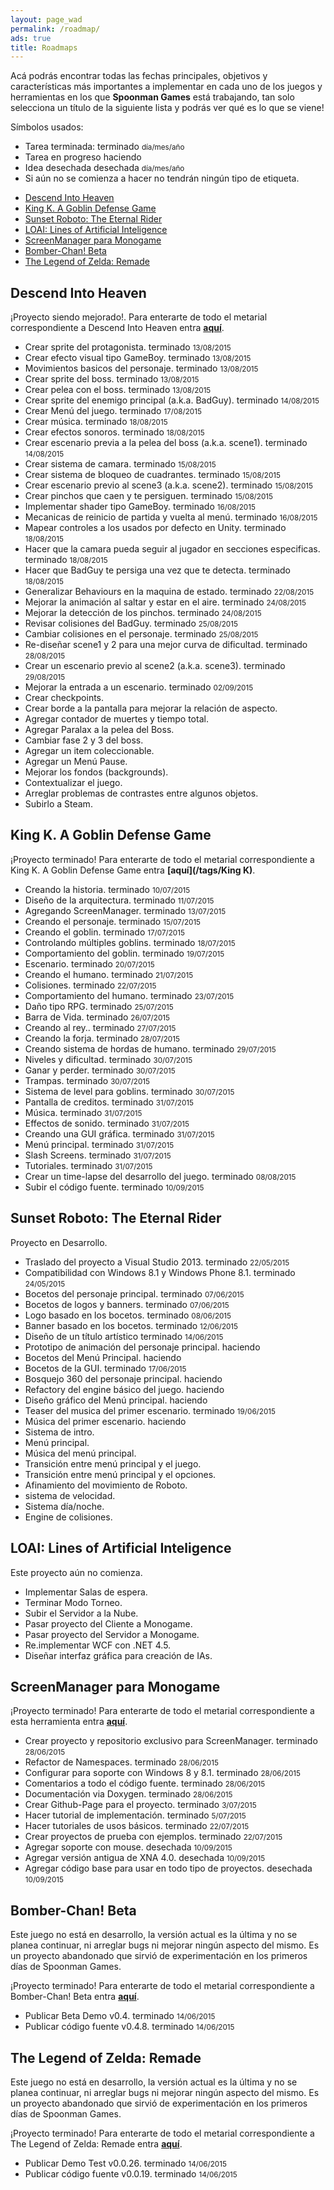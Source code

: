 ```yaml
---
layout: page_wad
permalink: /roadmap/
ads: true
title: Roadmaps
---
```


Acá podrás encontrar todas las fechas principales, objetivos y características 
más importantes a implementar en cada uno de los juegos y herramientas en los 
que **Spoonman Games** está trabajando, tan solo selecciona un título de la 
siguiente lista y podrás ver qué es lo que se viene!

Símbolos usados:

 * Tarea terminada: <span class="badge success">terminado</span> <small>día/mes/año</small>
 * Tarea en progreso <span class="badge info">haciendo</span>
 * Idea desechada <span class="badge warning">desechada</span> <small>día/mes/año</small>
 * Si aún no se comienza a hacer no tendrán ningún tipo de etiqueta.

<nav class="toc">
    <ul id="markdown-toc">
      <li><a href="#DIH">Descend Into Heaven</a></li>
      <li><a href="#KK">King K. A Goblin Defense Game</a></li>
      <li><a href="#sunset-roboto">Sunset Roboto: The Eternal Rider</a></li>
      <li><a href="#LOAI">LOAI: Lines of Artificial Inteligence</a></li>
      <li><a href="#screenmanager">ScreenManager para Monogame</a></li>
      <li><a href="#b-chan">Bomber-Chan! Beta</a></li>
      <li><a href="#z-remade">The Legend of Zelda: Remade</a></li>
    </ul>
</nav>

<h2 id="DIH" class="ribbon">Descend Into Heaven</h2>

¡Proyecto siendo mejorado!. Para enterarte de todo el metarial correspondiente a Descend Into Heaven entra **[aquí](/tags/DIH)**.

* Crear sprite del protagonista. <span class="badge success">terminado</span> <small>13/08/2015</small>
* Crear efecto visual tipo GameBoy. <span class="badge success">terminado</span> <small>13/08/2015</small>
* Movimientos basicos del personaje. <span class="badge success">terminado</span> <small>13/08/2015</small>
* Crear sprite del boss. <span class="badge success">terminado</span> <small>13/08/2015</small>
* Crear pelea con el boss. <span class="badge success">terminado</span> <small>13/08/2015</small>
* Crear sprite del enemigo principal (a.k.a. BadGuy). <span class="badge success">terminado</span> <small>14/08/2015</small>
* Crear Menú del juego. <span class="badge success">terminado</span> <small>17/08/2015</small>
* Crear música. <span class="badge success">terminado</span> <small>18/08/2015</small>
* Crear efectos sonoros. <span class="badge success">terminado</span> <small>18/08/2015</small>
* Crear escenario previa a la pelea del boss (a.k.a. scene1). <span class="badge success">terminado</span> <small>14/08/2015</small>
* Crear sistema de camara. <span class="badge success">terminado</span> <small>15/08/2015</small>
* Crear sistema de bloqueo de cuadrantes. <span class="badge success">terminado</span> <small>15/08/2015</small>
* Crear escenario previo al scene3 (a.k.a. scene2). <span class="badge success">terminado</span> <small>15/08/2015</small>
* Crear pinchos que caen y te persiguen. <span class="badge success">terminado</span> <small>15/08/2015</small>
* Implementar shader tipo GameBoy. <span class="badge success">terminado</span> <small>16/08/2015</small>
* Mecanicas de reinicio de partida y vuelta al menú. <span class="badge success">terminado</span> <small>16/08/2015</small>
* Mapear controles a los usados por defecto en Unity. <span class="badge success">terminado</span> <small>18/08/2015</small>
* Hacer que la camara pueda seguir al jugador en secciones especificas. <span class="badge success">terminado</span> <small>18/08/2015</small>
* Hacer que BadGuy te persiga una vez que te detecta. <span class="badge success">terminado</span> <small>18/08/2015</small>
* Generalizar Behaviours en la maquina de estado. <span class="badge success">terminado</span> <small>22/08/2015</small>
* Mejorar la animación al saltar y estar en el aire. <span class="badge success">terminado</span> <small>24/08/2015</small>
* Mejorar la detección de los pinchos. <span class="badge success">terminado</span> <small>24/08/2015</small>
* Revisar colisiones del BadGuy. <span class="badge success">terminado</span> <small>25/08/2015</small>
* Cambiar colisiones en el personaje. <span class="badge success">terminado</span> <small>25/08/2015</small>
* Re-diseñar scene1 y 2 para una mejor curva de dificultad. <span class="badge success">terminado</span> <small>28/08/2015</small>
* Crear un escenario previo al scene2 (a.k.a. scene3). <span class="badge success">terminado</span> <small>29/08/2015</small>
* Mejorar la entrada a un escenario. <span class="badge success">terminado</span> <small>02/09/2015</small>
* Crear checkpoints.
* Crear borde a la pantalla para mejorar la relación de aspecto.
* Agregar contador de muertes y tiempo total.
* Agregar Paralax a la pelea del Boss.
* Cambiar fase 2 y 3 del boss.
* Agregar un item coleccionable.
* Agregar un Menú Pause.
* Mejorar los fondos (backgrounds).
* Contextualizar el juego.
* Arreglar problemas de contrastes entre algunos objetos.
* Subirlo a Steam.

<h2 id="KK" class="ribbon">King K. A Goblin Defense Game</h2>

¡Proyecto terminado! Para enterarte de todo el metarial correspondiente a King K. A Goblin Defense Game entra **[aquí](/tags/King K)**.

* Creando la historia. <span class="badge success">terminado</span> <small>10/07/2015</small>
* Diseño de la arquitectura. <span class="badge success">terminado</span> <small>11/07/2015</small>
* Agregando ScreenManager. <span class="badge success">terminado</span> <small>13/07/2015</small>
* Creando el personaje. <span class="badge success">terminado</span> <small>15/07/2015</small>
* Creando el goblin. <span class="badge success">terminado</span> <small>17/07/2015</small>
* Controlando múltiples goblins. <span class="badge success">terminado</span> <small>18/07/2015</small>
* Comportamiento del goblin. <span class="badge success">terminado</span> <small>19/07/2015</small>
* Escenario. <span class="badge success">terminado</span> <small>20/07/2015</small>
* Creando el humano. <span class="badge success">terminado</span> <small>21/07/2015</small>
* Colisiones. <span class="badge success">terminado</span> <small>22/07/2015</small>
* Comportamiento del humano. <span class="badge success">terminado</span> <small>23/07/2015</small>
* Daño tipo RPG. <span class="badge success">terminado</span> <small>25/07/2015</small>
* Barra de Vida. <span class="badge success">terminado</span> <small>26/07/2015</small>
* Creando al rey.. <span class="badge success">terminado</span> <small>27/07/2015</small>
* Creando la forja. <span class="badge success">terminado</span> <small>28/07/2015</small>
* Creando sistema de hordas de humano. <span class="badge success">terminado</span> <small>29/07/2015</small>
* Niveles y dificultad. <span class="badge success">terminado</span> <small>30/07/2015</small>
* Ganar y perder. <span class="badge success">terminado</span> <small>30/07/2015</small>
* Trampas. <span class="badge success">terminado</span> <small>30/07/2015</small>
* Sistema de level para goblins. <span class="badge success">terminado</span> <small>30/07/2015</small>
* Pantalla de creditos. <span class="badge success">terminado</span> <small>31/07/2015</small>
* Música. <span class="badge success">terminado</span> <small>31/07/2015</small>
* Effectos de sonido. <span class="badge success">terminado</span> <small>31/07/2015</small>
* Creando una GUI gráfica. <span class="badge success">terminado</span> <small>31/07/2015</small>
* Menú principal. <span class="badge success">terminado</span> <small>31/07/2015</small>
* Slash Screens. <span class="badge success">terminado</span> <small>31/07/2015</small>
* Tutoriales. <span class="badge success">terminado</span> <small>31/07/2015</small>
* Crear un time-lapse del desarrollo del juego. <span class="badge success">terminado</span> <small>08/08/2015</small>
* Subir el código fuente. <span class="badge success">terminado</span> <small>10/09/2015</small>

<h2 id="sunset-roboto" class="ribbon">Sunset Roboto: The Eternal Rider</h2>

Proyecto en Desarrollo.

* Traslado del proyecto a Visual Studio 2013. <span class="badge success">terminado</span> <small>22/05/2015</small>
* Compatibilidad con Windows 8.1 y Windows Phone 8.1. <span class="badge success">terminado</span> <small>24/05/2015</small>
* Bocetos del personaje principal. <span class="badge success">terminado</span> <small>07/06/2015</small>
* Bocetos de logos y banners. <span class="badge success">terminado</span> <small>07/06/2015</small>
* Logo basado en los bocetos. <span class="badge success">terminado</span> <small>08/06/2015</small>
* Banner basado en los bocetos. <span class="badge success">terminado</span> <small>12/06/2015</small>
* Diseño de un título artístico <span class="badge success">terminado</span> <small>14/06/2015</small>
* Prototipo de animación del personaje principal. <span class="badge info">haciendo</span>
* Bocetos del Menú Principal. <span class="badge info">haciendo</span>
* Bocetos de la GUI. <span class="badge success">terminado</span> <small>17/06/2015</small>
* Bosquejo 360 del personaje principal. <span class="badge info">haciendo</span>
* Refactory del engine básico del juego. <span class="badge info">haciendo</span>
* Diseño gráfico del Menú principal. <span class="badge info">haciendo</span>
* Teaser del musica del primer escenario. <span class="badge success">terminado</span> <small>19/06/2015</small>
* Música del primer escenario. <span class="badge info">haciendo</span>
* Sistema de intro.
* Menú principal.
* Música del menú principal.
* Transición entre menú principal y el juego.
* Transición entre menú principal y el opciones.
* Afinamiento del movimiento de Roboto.
* sistema de velocidad.
* Sistema día/noche.
* Engine de colisiones.

<h2 id="LOAI" class="ribbon">LOAI: Lines of Artificial Inteligence</h2>

Este proyecto aún no comienza.

* Implementar Salas de espera.
* Terminar Modo Torneo.
* Subir el Servidor a la Nube.
* Pasar proyecto del Cliente a Monogame.
* Pasar proyecto del Servidor a Monogame.
* Re.implementar WCF con .NET 4.5.
* Diseñar interfaz gráfica para creación de IAs.

<h2 id="screenmanager" class="ribbon">ScreenManager para Monogame</h2>

¡Proyecto terminado! Para enterarte de todo el metarial correspondiente a esta herramienta entra **[aquí](http://www.spoonmangames.cl/download/#screenmanager)**.

* Crear proyecto y repositorio exclusivo para ScreenManager. <span class="badge success">terminado</span> <small>28/06/2015</small>
* Refactor de Namespaces. <span class="badge success">terminado</span> <small>28/06/2015</small>
* Configurar para soporte con Windows 8 y 8.1. <span class="badge success">terminado</span> <small>28/06/2015</small>
* Comentarios a todo el código fuente. <span class="badge success">terminado</span> <small>28/06/2015</small>
* Documentación via Doxygen. <span class="badge success">terminado</span> <small>28/06/2015</small>
* Crear Github-Page para el proyecto. <span class="badge success">terminado</span> <small>3/07/2015</small>
* Hacer tutorial de implementación. <span class="badge success">terminado</span> <small>5/07/2015</small>
* Hacer tutoriales de usos básicos. <span class="badge success">terminado</span> <small>22/07/2015</small>
* Crear proyectos de prueba con ejemplos. <span class="badge success">terminado</span> <small>22/07/2015</small>
* Agregar soporte con mouse. <span class="badge warning">desechada</span> <small>10/09/2015</small>
* Agregar versión antigua de XNA 4.0. <span class="badge warning">desechada</span> <small>10/09/2015</small>
* Agregar código base para usar en todo tipo de proyectos. <span class="badge warning">desechada</span> <small>10/09/2015</small>

<h2 id="b-chan" class="ribbon">Bomber-Chan! Beta</h2>

Este juego no está en desarrollo, la versión actual es la última y no se 
planea continuar, ni arreglar bugs ni mejorar ningún aspecto del mismo. Es un 
proyecto abandonado que sirvió de experimentación en los primeros días de 
Spoonman Games.

¡Proyecto terminado! Para enterarte de todo el metarial correspondiente a Bomber-Chan! Beta entra **[aquí](http://www.spoonmangames.cl/download/#b-chan)**.

* Publicar Beta Demo v0.4. <span class="badge success">terminado</span> <small>14/06/2015</small>
* Publicar código fuente v0.4.8. <span class="badge success">terminado</span> <small>14/06/2015</small>

<h2 id="z-remade" class="ribbon">The Legend of Zelda: Remade</h2>

Este juego no está en desarrollo, la versión actual es la última y no se 
planea continuar, ni arreglar bugs ni mejorar ningún aspecto del mismo. Es un 
proyecto abandonado que sirvió de experimentación en los primeros días de 
Spoonman Games.

¡Proyecto terminado! Para enterarte de todo el metarial correspondiente a The Legend of Zelda: Remade entra **[aquí](http://www.spoonmangames.cl/download/#z-remade)**.

* Publicar Demo Test v0.0.26. <span class="badge success">terminado</span> <small>14/06/2015</small>
* Publicar código fuente v0.0.19. <span class="badge success">terminado</span> <small>14/06/2015</small>
